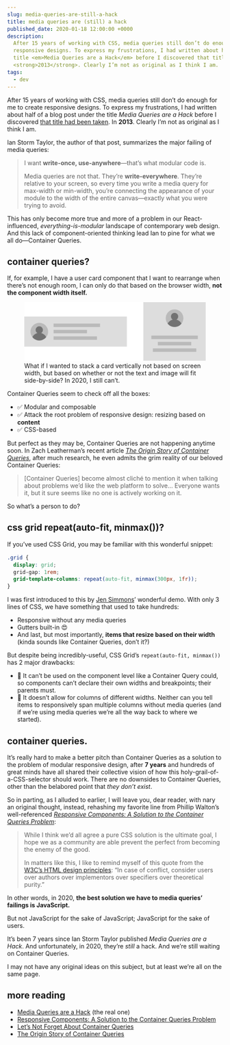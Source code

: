 ```yaml
---
slug: media-queries-are-still-a-hack
title: media queries are (still) a hack
published_date: 2020-01-18 12:00:00 +0000
description:
  After 15 years of working with CSS, media queries still don’t do enough for me to create
  responsive designs. To express my frustrations, I had written about half of a blog post under the
  title <em>Media Queries are a Hack</em> before I discovered that title had been taken. In
  <strong>2013</strong>. Clearly I’m not as original as I think I am.
tags:
  - dev
---
```


After 15 years of working with CSS, media queries still don’t do enough for me to create responsive
designs. To express my frustrations, I had written about half of a blog post under the title _Media
Queries are a Hack_ before I discovered [that title had been taken][ist]. In **2013**. Clearly I’m
not as original as I think I am.

Ian Storm Taylor, the author of that post, summarizes the major failing of media queries:

> I want **write-once, use-anywhere**—that’s what modular code is.
>
> Media queries are not that. They’re **write-everywhere**. They’re relative to your screen, so
> every time you write a media query for max-width or min-width, you’re connecting the appearance of
> your module to the width of the entire canvas—exactly what you were trying to avoid.

This has only become more true and more of a problem in our React-influenced,
_everything-is-modular_ landscape of contemporary web design. And this lack of component-oriented
thinking lead Ian to pine for what we all do—Container Queries.

## container queries?

If, for example, I have a user card component that I want to rearrange when there’s not enough room,
I can only do that based on the browser width, **not the component width itself.**

<figure>
  <img src="/assets/images/media-queries-are-still-a-hack/user-cards.svg" alt="A horizontally-laid out user card next to a vertical one" />
  <figcaption>What if I wanted to stack a card vertically not based on screen width, but based on whether or not the text and image will fit side-by-side? In 2020, I still can’t.</figcaption>
</figure>

Container Queries seem to check off all the boxes:

- ✅ Modular and composable
- ✅ Attack the root problem of responsive design: resizing based on **content**
- ✅ CSS-based

But perfect as they may be, Container Queries are not happening anytime soon. In Zach Leatherman’s
recent article [_The Origin Story of Container Queries_][zl], after much research, he even admits
the grim reality of our beloved Container Queries:

> [Container Queries] become almost cliché to mention it when talking about problems we’d like the
> web platform to solve… Everyone wants it, but it sure seems like no one is actively working on it.

So what’s a person to do?

## css grid repeat(auto-fit, minmax())?

If you’ve used CSS Grid, you may be familiar with this wonderful snippet:

```css
.grid {
  display: grid;
  grid-gap: 1rem;
  grid-template-columns: repeat(auto-fit, minmax(300px, 1fr));
}
```

I was first introduced to this by [Jen Simmons][js]’ wonderful demo. With only 3 lines of CSS, we
have something that used to take hundreds:

- Responsive without any media queries
- Gutters built-in 😍
- And last, but most importantly, **items that resize based on their width** (kinda sounds like
  Container Queries, don’t it?)

But despite being incredibly-useful, CSS Grid’s `repeat(auto-fit, minmax())` has 2 major drawbacks:

- 🚫 It can’t be used on the component level like a Container Query could, so components can’t
  declare their own widths and breakpoints; their parents must.
- 🚫 It doesn’t allow for columns of different widths. Neither can you tell items to responsively
  span multiple columns without media queries (and if we’re using media queries we’re all the way
  back to where we started).

## container queries.

It’s really hard to make a better pitch than Container Queries as a solution to the problem of
modular responsive design, after **7 years** and hundreds of great minds have all shared their
collective vision of how this holy-grail-of-a-CSS-selector should work. There are no downsides to
Container Queries, other than the belabored point that _they don’t exist_.

So in parting, as I alluded to earlier, I will leave you, dear reader, with nary an original
thought, instead, rehashing my favorite line from Phillip Walton’s well-referenced [_Responsive
Components: A Solution to the Container Queries Problem_][pw]:

> While I think we’d all agree a pure CSS solution is the ultimate goal, I hope we as a community
> are able prevent the perfect from becoming the enemy of the good.
>
> In matters like this, I like to remind myself of this quote from the [W3C’s HTML design
> principles][w3c]: “In case of conflict, consider users over authors over implementors over
> specifiers over theoretical purity.”

In other words, in 2020, **the best solution we have to media queries’ failings is JavaScript.**

But not JavaScript for the sake of JavaScript; JavaScript for the sake of users.

It’s been 7 years since Ian Storm Taylor published _Media Queries are a Hack_. And unfortunately, in
2020, they’re _still_ a hack. And we’re still waiting on Container Queries.

I may not have any original ideas on this subject, but at least we’re all on the same page.

## more reading

- [Media Queries are a Hack][ist] (the real one)
- [Responsive Components: A Solution to the Container Queries Problem][pw]
- [Let’s Not Forget About Container Queries][css]
- [The Origin Story of Container Queries][zl]

[@zachleat]: https://twitter.com/zachleat
[cs]: https://github.com/joecritch/container-queries
[css]: https://css-tricks.com/lets-not-forget-about-container-queries/
[js]: https://labs.jensimmons.com/2017/03-009.html
[ist]: https://ianstormtaylor.com/media-queries-are-a-hack/
[pw]:
  https://philipwalton.com/articles/responsive-components-a-solution-to-the-container-queries-problem/
[w3c]: https://www.w3.org/TR/html-design-principles/
[zl]: https://www.zachleat.com/web/origin-container-queries/
